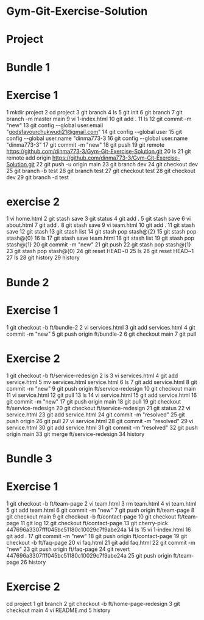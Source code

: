 # Gym-Git-Exercise-Solution
# Project
# Bundle 1
   # Exercise 1
   1  mkdir project
   2  cd project
   3  git branch
   4  ls
   5  git init
   6  git branch
   7  git branch -m master main
   9  vi 1-index.html
   10  git add .
   11 ls
   12  git commit -m "new"
   13   git config --global user.email "godsfavourchukwudi21@gmail.com"
   14  git config --global user
   15  git config --global user.name "dinma773-3
   16  git config --global user.name "dinma773-3"
   17  git commit -m "new"
   18  git push
   19  git remote https://github.com/dinma773-3/Gym-Git-Exercise-Solution.git
   20  ls
   21  git remote add origin https://github.com/dinma773-3/Gym-Git-Exercise-Solution.git
   22  git push -u origin main
   23  git branch dev
   24  git checkout dev
   25  git branch -b test
   26  git branch test
   27  git checkout test
   28  git checkout dev
   29  git branch -d test
   
   # exercise 2
   1 vi home.html
   2  git stash save
   3  git status
   4  git add .
   5  git stash save
   6  vi about.html
   7  git add .
   8  git stash save
   9  vi team.html
   10  git add .
   11  git stash save
   12  git stash
   13  git stash list
   14  git stash pop stash@{2}
   15  git stash pop stash@{0}
   16  ls
   17  git stash save team.html
   18  git stash list
   19  git stash pop stash@{1}
   20  git commit -m "new"
   21  git push
   22  git stash pop stash@{1}
   23  git stash pop stash@{0}
   24  git reset HEAD~0
   25  ls
   26  git reset HEAD~1
   27  ls
   28  git history
   29  history
# Bunde 2
  # Exercise 1
  1  git checkout -b ft/bundle-2
  2  vi services.html
  3  git add services.html
  4  git commit -m "new"
  5  git push origin ft/bundle-2
  6  git checkout main
  7  git pull
  # Exercise 2
  1  git checkout -b ft/service-redesign
  2  ls
  3  vi services.html
  4  git add service.html
  5  mv services.html service.html
  6  ls
  7  git add service.html
  8  git commit -m "new"
  9  git push origin ft/service-redesign
  10  git checkout main
  11  vi service.html
  12  git pull
  13  ls
  14  vi service.html
  15  git add service.html
  16  git commit -m "new"
  17  git push origin main
  18  git pull
  19  git checkout ft/service-redesign
  20  git checkout ft/service-redesign
  21  git status
  22  vi service.html
  23  git add service.html
  24  git commit -m "resolved"
  25  git push origin
  26  git pull
  27  vi service.html
  28  git commit -m "resolved"
  29  vi service.html
  30  git add service.html
  31  git commit -m "resolved"
  32  git push origin main
  33  git merge ft/service-redesign
  34  history

# Bundle 3
  # Exercise 1
  1  git checkout -b ft/team-page
  2  vi team.html
  3  rm team.html
  4  vi team.html
  5  git add team.html
  6  git commit -m "new"
  7  git push origin ft/team-page
  8  git checkout main
  9  git checkout -b ft/contact-page
  10  git checkout ft/team-page
  11  git log
  12  git checkout ft/contact-page
  13  git cherry-pick 447696a3307fff045bc51180c10029c7f9abe24a
  14  ls
  15  vi 1-index.html
  16  git add .
  17  git commit -m "new"
  18  git push origin ft/contact-page
  19  git checkout -b ft/faq-page
  20  vi faq.html
  21  git add faq.html
  22  git commit -m "new"
  23  git push origin ft/faq-page
  24  git revert 447696a3307fff045bc51180c10029c7f9abe24a
  25  git push origin ft/team-page
  26  history
  # Exercise 2
  cd project
  1  git branch
  2  git checkout -b ft/home-page-redesign
  3  git checkout main
  4  vi README.md
  5  history

